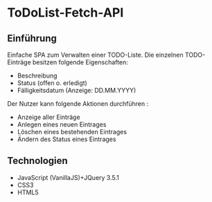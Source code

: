 # ToDoList-Fetch-API

## Einführung

Einfache SPA zum Verwalten einer TODO-Liste. Die einzelnen TODO-Einträge besitzen folgende Eigenschaften:

- Beschreibung
- Status (offen o. erledigt)
- Fälligkeitsdatum (Anzeige: DD.MM.YYYY)

Der Nutzer kann folgende Aktionen durchführen :

- Anzeige aller Einträge
- Anlegen eines neuen Eintrages
- Löschen eines bestehenden Eintrages
- Ändern des Status eines Eintrages

## Technologien

- JavaScript (VanillaJS)+JQuery 3.5.1
- CSS3
- HTML5
